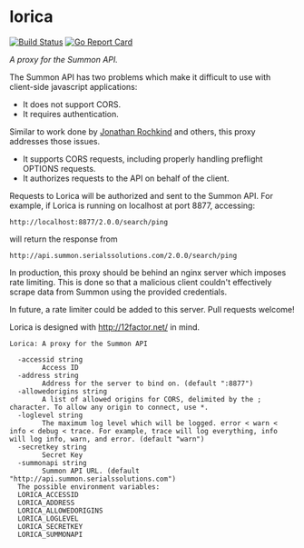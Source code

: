 # lorica
[![Build Status](https://travis-ci.org/cu-library/lorica.svg)](https://travis-ci.org/cu-library/lorica)
[![Go Report Card](https://goreportcard.com/badge/github.com/cu-library/lorica)](https://goreportcard.com/report/github.com/cu-library/lorica)

*A proxy for the Summon API.*

The Summon API has two problems which make it difficult to use with client-side javascript applications: 

* It does not support CORS. 
* It requires authentication. 

Similar to work done by [Jonathan Rochkind](https://bibwild.wordpress.com/2013/06/20/an-aid-for-those-developing-against-the-summon-api/) and others, this proxy addresses those issues. 

* It supports CORS requests, including properly handling preflight OPTIONS requests. 
* It authorizes requests to the API on behalf of the client. 

Requests to Lorica will be authorized and sent to the Summon API. For example, if Lorica is running on localhost at port 8877, accessing:

`http://localhost:8877/2.0.0/search/ping`

will return the response from 

`http://api.summon.serialssolutions.com/2.0.0/search/ping`

In production, this proxy should be behind an nginx server which imposes rate limiting. This is done so that a malicious client couldn't effectively scrape data from Summon using the provided credentials.

In future, a rate limiter could be added to this server. Pull requests welcome! 

Lorica is designed with http://12factor.net/ in mind. 

```
Lorica: A proxy for the Summon API

  -accessid string
        Access ID
  -address string
        Address for the server to bind on. (default ":8877")
  -allowedorigins string
        A list of allowed origins for CORS, delimited by the ; character. To allow any origin to connect, use *.
  -loglevel string
        The maximum log level which will be logged. error < warn < info < debug < trace. For example, trace will log everything, info will log info, warn, and error. (default "warn")
  -secretkey string
        Secret Key
  -summonapi string
        Summon API URL. (default "http://api.summon.serialssolutions.com")
  The possible environment variables:
  LORICA_ACCESSID
  LORICA_ADDRESS
  LORICA_ALLOWEDORIGINS
  LORICA_LOGLEVEL
  LORICA_SECRETKEY
  LORICA_SUMMONAPI

 ```















